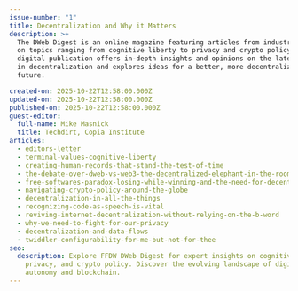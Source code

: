 ```yaml
---
issue-number: "1"
title: Decentralization and Why it Matters
description: >+
  The DWeb Digest is an online magazine featuring articles from industry experts
  on topics ranging from cognitive liberty to privacy and crypto policy. The
  digital publication offers in-depth insights and opinions on the latest trends
  in decentralization and explores ideas for a better, more decentralized
  future.

created-on: 2025-10-22T12:58:00.000Z
updated-on: 2025-10-22T12:58:00.000Z
published-on: 2025-10-22T12:58:00.000Z
guest-editor:
  full-name: Mike Masnick
  title: Techdirt, Copia Institute
articles:
  - editors-letter
  - terminal-values-cognitive-liberty
  - creating-human-records-that-stand-the-test-of-time
  - the-debate-over-dweb-vs-web3-the-decentralized-elephant-in-the-room
  - free-softwares-paradox-losing-while-winning-and-the-need-for-decentralization
  - navigating-crypto-policy-around-the-globe
  - decentralization-in-all-the-things
  - recognizing-code-as-speech-is-vital
  - reviving-internet-decentralization-without-relying-on-the-b-word
  - why-we-need-to-fight-for-our-privacy
  - decentralization-and-data-flows
  - twiddler-configurability-for-me-but-not-for-thee
seo:
  description: Explore FFDW DWeb Digest for expert insights on cognitive liberty,
    privacy, and crypto policy. Discover the evolving landscape of digital
    autonomy and blockchain.
---
```

